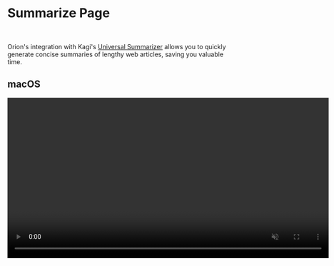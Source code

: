 # Summarize Page

<br />

Orion's integration with Kagi's [Universal Summarizer](https://help.kagi.com/kagi/ai/summarize-page.html) allows you to quickly generate concise summaries of lengthy web articles, saving you valuable time.

## macOS

<video src="./media/macos_summarize_page.mp4" width="720" type="video/mp4" autoplay muted loop playsinline disablepictureinpicture />

To summarize a page on macOS:

1. Ensure Kagi is set as the default search engine and you have an active Kagi subscription.
2. Right-click anywhere on the page.
3. Select **Summarize Page**.

The Page Summary panel will appear on the right side of the window, offering these options:

- **Copy Summary**: Copies the generated summary to your clipboard for easy sharing or note-taking.
- **Type**: Choose between:
  - **Key Moments**: A bullet-point summary highlighting main points.
  - **Summary**: A concise paragraph-style overview.
- **Language**: Select the output language for the summary. This can differ from the original page language, helping you understand content in unfamiliar languages.

You can adjust the font and font size of the summary by clicking the **aA** button in the top-right corner of the panel.

**Tip**: Use this feature to quickly grasp the main ideas of long articles, research papers, or news stories, enhancing your browsing efficiency.

## iOS

To summarize a page on iOS:

1. Make sure you have set Kagi as your search engine in Orion settings and that you have an active Kagi subscription.
2. Tap the website icon left of the address bar.
3. Select **Summarize with Kagi**.

<img src="./media/ios_page_summary.jpeg" width="500" alt="Page Summary buttons on iOS"><br />

This will open a Page Summary view of the current website.
The buttons at the bottom of this view allow you to modify the summary.

<img src="./media/ios_summarize_buttons.png" width="500" alt="Page Summary buttons on iOS"><br />

1. Choose the type of summary: 
- **Summary** for a concise paragraph-style overview.
- **Key Moments** for a bullet-point summary highlighting the main points.
2. Choose the summary language. It is also possible to summarize documents in a language other than the original language.
3. Reload the summary.
4. Copy the summary to your device clipboard.
